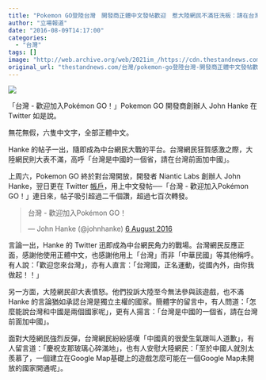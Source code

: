 ```yaml
---
title: "Pokemon GO登陸台灣　開發商正體中文發帖歡迎　惹大陸網民不滿狂洗板：請在台灣前加中國"
author: "立場報道"
date: "2016-08-09T14:17:00"
categories:
  - "台灣"
tags: []
image: "http://web.archive.org/web/2021im_/https://cdn.thestandnews.com/media/photos/cache/twpokemon-10_NBggH_1200x0.png"
original_url: "thestandnews.com/台灣/pokemon-go登陸台灣-開發商正體中文發帖歡迎-惹大陸網民不滿狂洗板-請在台灣前加中國"
---
```

![](http://web.archive.org/web/2021im_/https://cdn.thestandnews.com/media/photos/cache/twpokemon-10_NBggH_1200x0.png)

「台灣 - 歡迎加入Pokémon GO！」Pokemon GO 開發商創辦人 John Hanke 在 Twitter 如是說。

無花無假，六隻中文字，全部正體中文。

Hanke 的帖子一出，隨即成為中台網民大戰的平台。台灣網民狂賀感激之際，大陸網民則大表不滿，高呼「台灣是中國的一個省，請在台灣前面加中國」。

上周六，Pokemon GO 終於對台灣開放，開發者 Niantic Labs 創辦人 John Hanke，翌日更在 Twitter [帳戶](http://web.archive.org/web/20210628095934/https://twitter.com/johnhanke)，用上中文發帖──「台灣 - 歡迎加入Pokémon GO！」連日來，帖子吸引超過二千個讚，超過七百次轉發。

> 台灣 - 歡迎加入Pokémon GO！
> 
> — John Hanke (@johnhanke) [6 August 2016](http://web.archive.org/web/20210628095934/https://twitter.com/johnhanke/status/762061540774162432)

言論一出，Hanke 的 Twitter 迅即成為中台網民角力的戰場。台灣網民反應正面，感謝他使用正體中文，也感謝他用上「台灣」而非「中華民國」等其他稱呼。有人說：「歡迎您來台灣」，亦有人直言：「台灣國，正名運動，從國內外，由你我做起！！」

另一方面，大陸網民卻大表憤怒。他們投訴大陸至今無法參與該遊戲，也不滿 Hanke 的言論猶如承認台灣是獨立主權的國家。簡體字的留言中，有人問道：「怎麼能說台灣和中國是兩個國家呢」，更有人揚言：「台灣是中國的一個省，請在台灣前面加中國」。

面對大陸網民強烈反彈，台灣網民紛紛感嘆「中國真的很愛生氣跟叫人道歉」，有人留言道：「慶祝支那玻璃心碎滿地」，也有人安慰大陸網民：「至於中國人就別太羨慕了，一個建立在Google Map基礎上的遊戲怎麼可能在一個Google Map未開放的國家開通呢」。